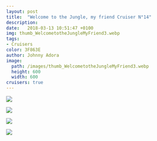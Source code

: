 ```yaml
---
layout: post
title:  "Welcome to the Jungle, my friend Cruiser N°14"
description: 
date:   2018-03-13 10:51:47 +0100
img: thumb_WelcometotheJungleMyFriend3.webp
tags: 
- Cruisers
color: 3F863E
author: Johnny Adora
image:
  path: /images/thumb_WelcometotheJungleMyFriend3.webp
  height: 600
  width: 600
cruisers: true
---
```


![]({{site.baseurl}}/images/WelcometotheJungleMyFriend1.webp)

![]({{site.baseurl}}/images/WelcometotheJungleMyFriend2.webp)

![]({{site.baseurl}}/images/WelcometotheJungleMyFriend3.webp)

![]({{site.baseurl}}/images/WelcometotheJungleMyFriend4.webp)